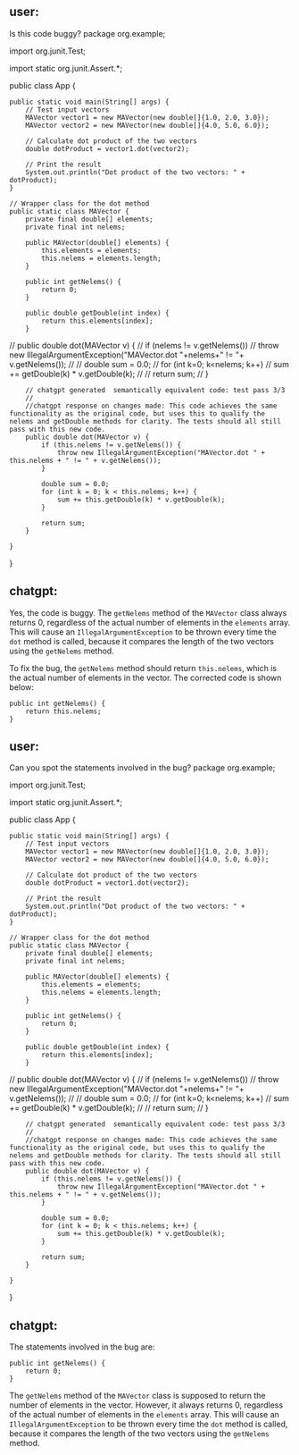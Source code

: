 

## user: 

Is this code buggy?
package org.example;

import org.junit.Test;

import static org.junit.Assert.*;

public class App {

    public static void main(String[] args) {
        // Test input vectors
        MAVector vector1 = new MAVector(new double[]{1.0, 2.0, 3.0});
        MAVector vector2 = new MAVector(new double[]{4.0, 5.0, 6.0});

        // Calculate dot product of the two vectors
        double dotProduct = vector1.dot(vector2);

        // Print the result
        System.out.println("Dot product of the two vectors: " + dotProduct);
    }

    // Wrapper class for the dot method
    public static class MAVector {
        private final double[] elements;
        private final int nelems;

        public MAVector(double[] elements) {
            this.elements = elements;
            this.nelems = elements.length;
        }

        public int getNelems() {
            return 0;
        }

        public double getDouble(int index) {
            return this.elements[index];
        }

//        public double dot(MAVector v) {
//            if (nelems != v.getNelems())
//                throw new IllegalArgumentException("MAVector.dot "+nelems+" != "+ v.getNelems());
//
//            double sum = 0.0;
//            for (int k=0; k<nelems; k++)
//                sum += getDouble(k) * v.getDouble(k);
//
//            return sum;
//        }

        // chatgpt generated  semantically equivalent code: test pass 3/3
        //
        //chatgpt response on changes made: This code achieves the same functionality as the original code, but uses this to qualify the nelems and getDouble methods for clarity. The tests should all still pass with this new code.
        public double dot(MAVector v) {
            if (this.nelems != v.getNelems()) {
                throw new IllegalArgumentException("MAVector.dot " + this.nelems + " != " + v.getNelems());
            }

            double sum = 0.0;
            for (int k = 0; k < this.nelems; k++) {
                sum += this.getDouble(k) * v.getDouble(k);
            }

            return sum;
        }

    }

}

## chatgpt: 

Yes, the code is buggy. The `getNelems` method of the `MAVector` class always returns 0, regardless of the actual number of elements in the `elements` array. This will cause an `IllegalArgumentException` to be thrown every time the `dot` method is called, because it compares the length of the two vectors using the `getNelems` method.

To fix the bug, the `getNelems` method should return `this.nelems`, which is the actual number of elements in the vector. The corrected code is shown below:

```
public int getNelems() {
    return this.nelems;
}
```

## user: 

Can you spot the statements involved in the bug?
package org.example;

import org.junit.Test;

import static org.junit.Assert.*;

public class App {

    public static void main(String[] args) {
        // Test input vectors
        MAVector vector1 = new MAVector(new double[]{1.0, 2.0, 3.0});
        MAVector vector2 = new MAVector(new double[]{4.0, 5.0, 6.0});

        // Calculate dot product of the two vectors
        double dotProduct = vector1.dot(vector2);

        // Print the result
        System.out.println("Dot product of the two vectors: " + dotProduct);
    }

    // Wrapper class for the dot method
    public static class MAVector {
        private final double[] elements;
        private final int nelems;

        public MAVector(double[] elements) {
            this.elements = elements;
            this.nelems = elements.length;
        }

        public int getNelems() {
            return 0;
        }

        public double getDouble(int index) {
            return this.elements[index];
        }

//        public double dot(MAVector v) {
//            if (nelems != v.getNelems())
//                throw new IllegalArgumentException("MAVector.dot "+nelems+" != "+ v.getNelems());
//
//            double sum = 0.0;
//            for (int k=0; k<nelems; k++)
//                sum += getDouble(k) * v.getDouble(k);
//
//            return sum;
//        }

        // chatgpt generated  semantically equivalent code: test pass 3/3
        //
        //chatgpt response on changes made: This code achieves the same functionality as the original code, but uses this to qualify the nelems and getDouble methods for clarity. The tests should all still pass with this new code.
        public double dot(MAVector v) {
            if (this.nelems != v.getNelems()) {
                throw new IllegalArgumentException("MAVector.dot " + this.nelems + " != " + v.getNelems());
            }

            double sum = 0.0;
            for (int k = 0; k < this.nelems; k++) {
                sum += this.getDouble(k) * v.getDouble(k);
            }

            return sum;
        }

    }

}

## chatgpt: 

The statements involved in the bug are:

```
public int getNelems() {
    return 0;
}
```

The `getNelems` method of the `MAVector` class is supposed to return the number of elements in the vector. However, it always returns 0, regardless of the actual number of elements in the `elements` array. This will cause an `IllegalArgumentException` to be thrown every time the `dot` method is called, because it compares the length of the two vectors using the `getNelems` method.
